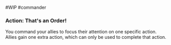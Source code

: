 #WIP #commander

### Action: That's an Order!

You command your allies to focus their attention on one specific action. Allies gain one extra action, which can only be used to complete that action.